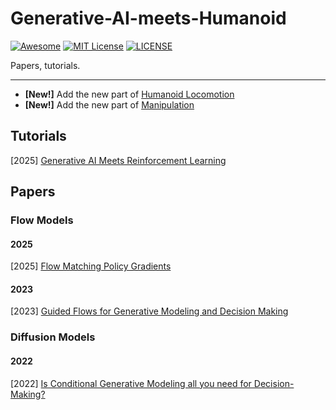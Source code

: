 # Generative-AI-meets-Humanoid

[![Awesome](https://awesome.re/badge.svg)](https://awesome.re) [![MIT License](https://img.shields.io/badge/license-MIT-green.svg)](https://opensource.org/licenses/MIT) [![LICENSE](https://img.shields.io/badge/license-Anti%20996-blue.svg)](https://github.com/996icu/996.ICU/blob/master/LICENSE)

Papers, tutorials.

---

- **[New!]** Add the new part of [Humanoid Locomotion](https://github.com/Evan-wyl/Generative-Modeling-for-Emodied-AI/blob/master/humanoid-locomotion.md)
- **[New!]** Add the new part of [Manipulation](https://github.com/Evan-wyl/Generative-Modeling-for-Emodied-AI/blob/master/manipulation.md)



## Tutorials

[2025] [Generative AI Meets Reinforcement Learning](https://generative-rl-tutorial.github.io/)



## Papers

### Flow Models

#### 2025

[2025] [Flow Matching Policy Gradients](https://arxiv.org/abs/2507.21053)

#### 2023

[2023] [Guided Flows for Generative Modeling and Decision Making](https://arxiv.org/abs/2311.13443)



### Diffusion Models

#### 2022

[2022] [Is Conditional Generative Modeling all you need for Decision-Making?](https://arxiv.org/abs/2211.15657)